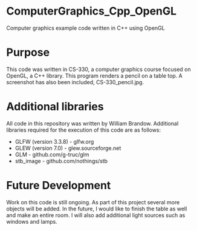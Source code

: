 # ComputerGraphics_Cpp_OpenGL
Computer graphics example code written in C++ using OpenGL

# Purpose
This code was written in CS-330, a computer graphics course focused on OpenGL, a C++ library.  This program renders a pencil on a table top.  A screenshot has also been included, CS-330_pencil.jpg.

# Additional libraries
All code in this repository was written by William Brandow.  Additional libraries required for the execution of this code are as follows:
 - GLFW (version 3.3.8) - glfw.org
 - GLEW (version 7.0) - glew.sourceforge.net
 - GLM - github.com/g-truc/glm
 - stb_image - github.com/nothings/stb
 
 # Future Development
 Work on this code is still ongoing.  As part of this project several more objects will be added.  In the future, I would like to finish the table as well and make an 
 entire room.  I will also add additional light sources such as windows and lamps.
 
 
 
